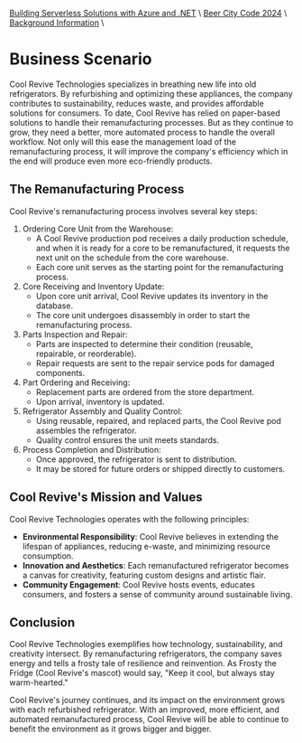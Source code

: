 [Building Serverless Solutions with Azure and .NET](https://github.com/TaleLearnCode/BuildingServerlessSolutions) \ [Beer City Code 2024](..\README.md) \ [Background Information](README.md) \

# Business Scenario

Cool Revive Technologies specializes in breathing new life into old refrigerators. By refurbishing and optimizing these appliances, the company contributes to sustainability, reduces waste, and provides affordable solutions for consumers. To date, Cool Revive has relied on paper-based solutions to handle their remanufacturing processes. But as they continue to grow, they need a better, more automated process to handle the overall workflow. Not only will this ease the management load of the remanufacturing process, it will improve the company's efficiency which in the end will produce even more eco-friendly products.

## The Remanufacturing Process

Cool Revive's remanufacturing process involves several key steps:

1. Ordering Core Unit from the Warehouse:
   - A Cool Revive production pod receives a daily production schedule, and when it is ready for a core to be remanufactured, it requests the next unit on the schedule from the core warehouse.
   - Each core unit serves as the starting point for the remanufacturing process.
2. Core Receiving and Inventory Update:
   - Upon core unit arrival, Cool Revive updates its inventory in the database.
   - The core unit undergoes disassembly in order to start the remanufacturing process.
3. Parts Inspection and Repair:
   - Parts are inspected to determine their condition (reusable, repairable, or reorderable).
   - Repair requests are sent to the repair service pods for damaged components.
4. Part Ordering and Receiving:
   - Replacement parts are ordered from the store department.
   - Upon arrival, inventory is updated.
5. Refrigerator Assembly and Quality Control:
   - Using reusable, repaired, and replaced parts, the Cool Revive pod assembles the refrigerator.
   - Quality control ensures the unit meets standards.
6. Process Completion and Distribution:
   - Once approved, the refrigerator is sent to distribution.
   - It may be stored for future orders or shipped directly to customers.

## Cool Revive's Mission and Values

Cool Revive Technologies operates with the following principles:

- **Environmental Responsibility**: Cool Revive believes in extending the lifespan of appliances, reducing e-waste, and minimizing resource consumption.
- **Innovation and Aesthetics**: Each remanufactured refrigerator becomes a canvas for creativity, featuring custom designs and artistic flair.
- **Community Engagement**: Cool Revive hosts events, educates consumers, and fosters a sense of community around sustainable living.

## Conclusion

Cool Revive Technologies exemplifies how technology, sustainability, and creativity intersect. By remanufacturing refrigerators, the company saves energy and tells a frosty tale of resilience and reinvention. As Frosty the Fridge (Cool Revive's mascot) would say, "Keep it cool, but always stay warm-hearted."

Cool Revive's journey continues, and its impact on the environment grows with each refurbished refrigerator. With an improved, more efficient, and automated remanufactured process, Cool Revive will be able to continue to benefit the environment as it grows bigger and bigger.